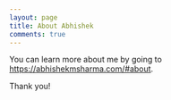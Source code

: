 ```yaml
---
layout: page
title: About Abhishek
comments: true
---
```


You can learn more about me by going to <https://abhishekmsharma.com/#about>.

Thank you!
